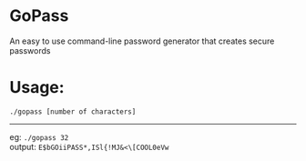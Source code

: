 # GoPass
An easy to use command-line password generator that creates secure passwords

# Usage:
<code>./gopass [number of characters]</code><br>
<hr>
eg:
<code>./gopass 32</code><br>
output: <code>E$bGOiiPASS*,ISl{!MJ&<\[COOL0eVw</code>